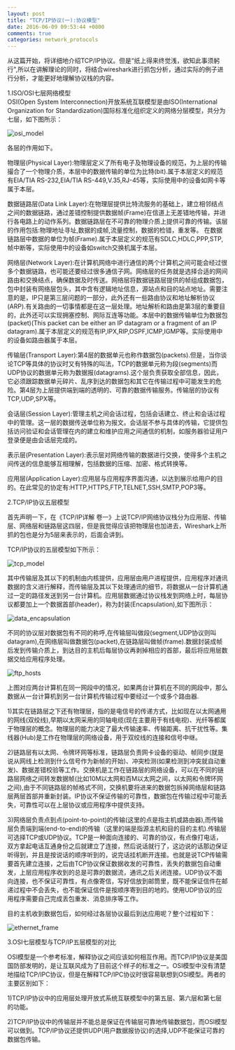 ```yaml
---
layout: post
title: "TCP/IP协议(一):协议模型"
date: 2016-06-09 09:53:44 +0800
comments: true
categories: network_protocols
---
```


从这篇开始，将详细地介绍TCP/IP协议。但是“纸上得来终觉浅，欲知此事须躬行",所以在讲解理论的同时，将结合wireshark进行抓包分析，通过实际的例子进行分析，才能更好地理解协议栈的内容。<!--more-->  

1.ISO/OSI七层网络模型  
OSI(Open System Interconnection)开放系统互联模型是由ISO(International Organization for Standardization)国际标准化组织定义的网络分层模型，共分为七层，如下图所示：  

![osi_model](http://7xn1yt.com1.z0.glb.clouddn.com/osi_model.png)

各层的作用如下。

物理层(Physical Layer):物理层定义了所有电子及物理设备的规范，为上层的传输撮合了一个物理介质，本层中的数据传输的单位为比特(bit).属于本层定义的规范有EIA/TIA RS-232,EIA/TIA RS-449,V.35,RJ-45等，实际使用中的设备如网卡等属于本层。  

数据链路层(Data Link Layer):在物理层提供比特流服务的基础上，建立相邻结点之间的数据链路，通过差错控制提供数据帧(Frame)在信道上无差错地传输，并进行各电路上的动作系列。数据链路层在不可靠的物理介质上提供可靠的传输。该层的作用包括:物理地址寻址,数据的成帧,流量控制，数据的检错，重发等。
在数据链路层中数据的单位为帧(Frame).属于本层定义的规范有SDLC,HDLC,PPP,STP,帧中断等，实际使用中的设备如switch交换机属于本层。  

网络层(Network Layer):在计算机网络中进行通信的两个计算机之间可能会经过很多个数据链路，也可能还要经过很多通信子网。网络层的任务就是选择合适的网间路由和交换结点，确保数据及时传送。网络层将数据链路层提供的帧组成数据包，包中封装有网络层包头，其中含有逻辑地址信息，源站点和目的站点地址。需要注意的是，IP只是第三层问题的一部分，此外还有一些路由协议和地址解析协议(ARP).有关路由的一切事情都是在这一层处理。地址解析和路由是第3层的重要目的，此外还可以实现拥塞控制、网际互连等功能。本层中的数据传输单位为数据包(packet)(This packet can be either an IP datagram or a fragment of an IP datagram).属于本层定义的规范有IP,IPX,RIP,OSPF,ICMP,IGMP等。实际使用中的设备如路由器属于本层。  

传输层(Transport Layer):第4层的数据单元也称作数据包(packets).但是，当你谈论TCP等具体的协议时又有特殊的叫法，TCP的数据单元称为段(segments)而UDP协议的数据单元称为数据报(datagrams).这个层负责获取全部信息，因此，它必须跟踪数据单元碎片、乱序到达的数据包和其它在传输过程中可能发生的危险。第4层为上层提供端到端的透明的、可靠的数据传输服务。传输层的协议有TCP,UDP,SPX等。

会话层(Session Layer):管理主机之间会话过程，包括会话建立、终止和会话过程中的管理。这一层的数据传送单位称为报文。会话层不参与具体的传输，它提供包括访问验证和会话管理在内的建立和维护应用之间通信的机制，如服务器验证用户登录便是由会话层完成的。 

表示层(Presentation Layer):表示层对网络传输的数据进行交换，使得多个主机之间传送的信息能够互相理解，包括数据的压缩、加密、格式转换等。

应用层(Application Layer):应用层与应用程序界面沟通，以达到展示给用户的目的。在此常见的协定有:HTTP,HTTPS,FTP,TELNET,SSH,SMTP,POP3等。  

2.TCP/IP协议五层模型  

首先声明一下，在《TCP/IP详解 卷一》上说TCP/IP网络协议栈分为应用层、传输层、网络层和链路层这四层，但是我觉得应该把物理层也加进去，Wireshark上所抓的包也是分为5层来表示的，后面会讲到。  

TCP/IP协议的五层模型如下所示：  

![tcp_model](http://7xn1yt.com1.z0.glb.clouddn.com/tcp_model.png)

其中传输层及其以下的机制由内核提供，应用层由用户进程提供，应用程序对通讯数据的含义进行解释，而传输层及其以下处理通讯的细节，将数据从一台计算机通过一定的路径发送到另一台计算机。应用层数据通过协议栈发到网络上时，每层协议都要加上一个数据首部(header)，称为封装(Encapsulation),如下图所示：  

![data_encapsulation](http://7xn1yt.com1.z0.glb.clouddn.com/data_encapsulation.png)

不同的协议层对数据包有不同的称呼,在传输层叫做段(segment,UDP协议则叫datagram),在网络层叫做数据包(packet),在链路层叫做帧(frame).数据封装成帧后发到传输介质上，到达目的主机后每层协议再剥掉相应的首部，最后将应用层数据交给应用程序处理。  

![ftp_hosts](http://7xn1yt.com1.z0.glb.clouddn.com/ftp_hosts.png)

上图对应两台计算机在同一网段中的情况，如果两台计算机在不同的网段中，那么数据从一台计算机到另一台计算机传输过程中要经过一个或多个路由器.  

1)其实在链路层之下还有物理层，指的是电信号的传递方式，比如现在以太网通用的网线(双绞线),早期以太网采用的同轴电缆(现在主要用于有线电视)、光纤等都属于物理层的概念。物理层的能力决定了最大传输速率、传输距离、抗干扰性等。集线器(Hub)是工作在物理层的网络设备，用于双绞线的连接和信号中继。

2)链路层有以太网、令牌环网等标准，链路层负责网卡设备的驱动、帧同步(就是说从网线上检测到什么信号作为新帧的开始)、冲突检测(如果检测到冲突就自动重发)、数据差错校验等工作。交换机是工作在链路层的网络设备，可以在不同的链路层网络之间转发数据帧(比如10M以太网和百M以太网之间，以太网和令牌环网之间),由于不同链路层的帧格式不同，交换机要将进来的数据包拆掉网络层和链路层两层首部并重新封装。IP协议不保证传输的可靠性，数据包在传输过程中可能丢失，可靠性可以在上层协议或应用程序中提供支持。

3)网络层负责点到点(point-to-point)的传输(这里的点是指主机或路由器),而传输层负责端到端(end-to-end)的传输（这里的端是指源主机和目的目的主机).传输层可选择TCP或UDP协议。TCP是一种面向连接的、可靠的协议，有点像打电话，双方拿起电话互通身份之后就建立了连接，然后说话就行了，这边说的话那边保证听得到，并且是按说话的顺序听到的，说完话挂机断开连接。也就是说TCP传输需要首先建立连接，之后由TCP协议保证数据收发的可靠性，丢失的数据包自动重发，上层应用程序收到的总是可靠的数据流，通讯之后关闭连接。UDP协议不面向连接，也不保证可靠性，有点像寄信，写好信放到邮筒里，既不能保证信件在邮递过程中不会丢失，也不能保证信件是按顺序寄到目的地的。使用UDP协议的应用程序需要自己完成丢包重发、消息排序等工作。 

目的主机收到数据包后，如何经过各层协议最后到达应用呢？整个过程如下：  

![ethernet_frame](http://7xn1yt.com1.z0.glb.clouddn.com/ethernet_frame.png)

3.OSI七层模型与TCP/IP五层模型的对比  

OSI模型是一个参考标准，解释协议之间应该如何相互作用。而TCP/IP协议是美国国防部发明的，是让互联风成为了目前这个样子的标准之一。OSI模型中没有清楚地描绘TCP/IPC协议，但是在解释TCP/IPC协议时很容易联想到OSI模型。两者的主要区别如下：  

1)TCP/IP协议中的应用层处理开放式系统互联模型中的第五层、第六层和第七层的功能。

2)TCP/IP协议中的传输层并不能总是保证在传输层可靠地传输数据包，而OSI模型可以做到。TCP/IP协议还提供UDP(用户数据报协议)的选择,UDP不能保证可靠的数据包传输。 


